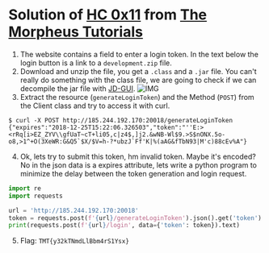 # Solution of [HC 0x11](https://challenges.the-morpheus.de) from [The Morpheus Tutorials](https://the-morpheus.de)

1. The website contains a field to enter a login token. In the text below the login button is a link to a `development.zip` file.
2. Download and unzip the file, you get a `.class` and a `.jar` file. You can't really do something with the class file, we are going to check if we can decompile the jar file with [JD-GUI](http://jd.benow.ca/).
![IMG](https://i.imgur.com/SP9Drp4.png)
3. Extract the resource (`generateLoginToken`) and the Method (`POST`) from the Client class and try to access it with curl.
```
$ curl -X POST http://185.244.192.170:20018/generateLoginToken
{"expires":"2018-12-25T15:22:06.326503","token":"''E:><rRq[i>EZ_ZYV\\gfUaT~cT+li05,c|z4$,]j2.&wNB-Wl$9.>S$nONX.5o-o8,>1^+O(3XeWR:G&Q5`$X/$V=h-?*ubzJ`Ff'K|%(aAG&fTbN93|M'c)88cEv%A"}
```
4. Ok, lets try to submit this token, hm invalid token. Maybe it's encoded? No in the json data is a expires attribute, lets write a python program to minimize the delay between the token generation and login request.

  ```python
  import re
  import requests

  url = 'http://185.244.192.170:20018'
  token = requests.post(f'{url}/generateLoginToken').json().get('token')
  print(requests.post(f'{url}/login', data={'token': token}).text)
  ```

5. Flag: `TMT{y32kTNmdLlBbm4rS1Ysx}`

